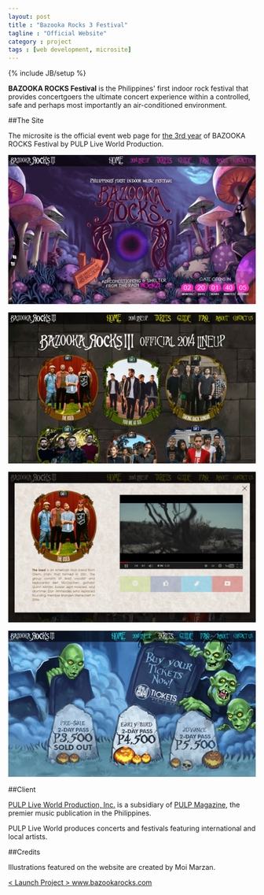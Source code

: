 ```yaml
---
layout: post
title : "Bazooka Rocks 3 Festival"
tagline : "Official Website"
category : project
tags : [web development, microsite]
---
```

{% include JB/setup %}

**BAZOOKA ROCKS Festival** is the Philippines' first indoor rock festival that provides concertgoers the ultimate concert experience within a controlled, safe and perhaps most importantly an air-conditioned environment.

##The Site

The microsite is the official event web page for [the 3rd year](http://pulpliveworld.com/shows/2014/bazooka-rocks-3) of BAZOOKA ROCKS Festival by PULP Live World Production.

![Bazooka Rocks 3 - Home](/assets/images/projects/2014/bazooka-rocks-3-home.png) 

![Bazooka Rocks 3 - Lineup](/assets/images/projects/2014/bazooka-rocks-3-lineup.png) 

![Bazooka Rocks 3 - Lineup Overlay](/assets/images/projects/2014/bazooka-rocks-3-lineup-overlay.png) 

![Bazooka Rocks 3 - Tickets](/assets/images/projects/2014/bazooka-rocks-3-tickets.png) 

##Client

[PULP Live World Production, Inc.](/project/pulp-live-world) is a subsidiary of [PULP Magazine](/project/pulp-magazine-live), the premier music publication in the Philippines.
 
PULP Live World produces concerts and festivals featuring international and local artists.

##Credits

Illustrations featured on the website are created by Moi Marzan. 

<div class="launch-website">
<a href="http://www.bazookarocks.com/2014" target="_blank">
&lt; Launch Project &gt; 
<span>www.bazookarocks.com</span>
</a>
</div>

<br />
<br />